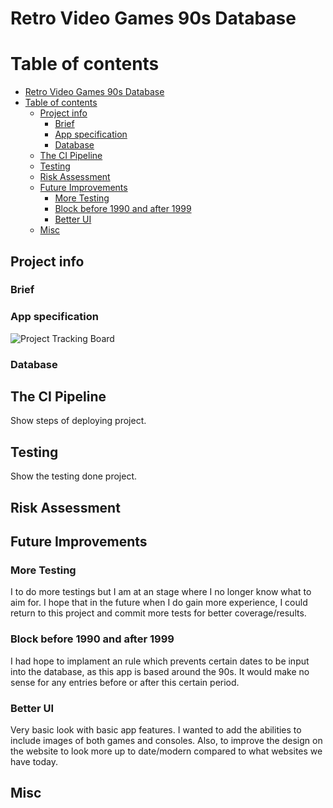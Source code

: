 # Retro Video Games 90s Database

# Table of contents
- [Retro Video Games 90s Database](#retro-video-games-90s-database)
- [Table of contents](#table-of-contents)
  - [Project info](#project-info)
    - [Brief](#brief)
    - [App specification](#app-specification)
    - [Database](#database)
  - [The CI Pipeline](#the-ci-pipeline)
  - [Testing](#testing)
  - [Risk Assessment](#risk-assessment)
  - [Future Improvements](#future-improvements)
    - [More Testing](#more-testing)
    - [Block before 1990 and after 1999](#block-before-1990-and-after-1999)
    - [Better UI](#better-ui)
  - [Misc](#misc)

## Project info
### Brief


### App specification
![Project Tracking Board](https://imgur.com/8bN9cyv.jpg)

### Database


## The CI Pipeline
Show steps of deploying project.


## Testing
Show the testing done project.


## Risk Assessment


## Future Improvements
### More Testing

I to do more testings but I am at an stage where I no longer know what to aim for. I hope that in the future when I do gain more experience, I could return to this project and commit more tests for better coverage/results.

### Block before 1990 and after 1999

I had hope to implament an rule which prevents certain dates to be input into the database, as this app is based around the 90s. It would make no sense for any entries before or after this certain period.

### Better UI

Very basic look with basic app features. I wanted to add the abilities to include images of both games and consoles. Also, to improve the design on the website to look more up to date/modern compared to what websites we have today.


## Misc

